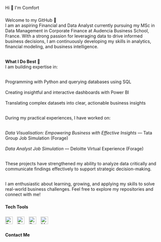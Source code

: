 <p align="left">Hi 👋 I'm Comfort</p>

###

<p align="left">
  Welcome to my GitHub 👋<br>
  I am an aspiring Financial and Data Analyst currently pursuing my MSc in Data Management in Corporate Finance at Audencia Business School, France. With a strong passion for leveraging data to drive informed business decisions, I am continuously developing my skills in analytics, financial modeling, and business intelligence.<br><br>
  
  <strong>What I Do Best 🚀</strong><br>
  I am building expertise in:<br><br>

  Programming with Python and querying databases using SQL<br><br>
  Creating insightful and interactive dashboards with Power BI<br><br>
  Translating complex datasets into clear, actionable business insights<br><br>

  During my practical experiences, I have worked on:<br><br>

  <em>Data Visualisation: Empowering Business with Effective Insights</em> — Tata Group Job Simulation (Forage)<br><br>
  <em>Data Analyst Job Simulation</em> — Deloitte Virtual Experience (Forage)<br><br>

  These projects have strengthened my ability to analyze data critically and communicate findings effectively to support strategic decision-making.<br><br>

  I am enthusiastic about learning, growing, and applying my skills to solve real-world business challenges. Feel free to explore my repositories and connect with me!
</p>

###

<p align="left"><strong>Tech Tools</strong></p>

###

<div 
  <!-- Skill Icons with Right Padding -->
<img src="https://img.icons8.com/color/48/microsoft-excel-2019.png" alt="Excel logo" style="margin-right:10px;" height="24"/>
<img src="https://img.icons8.com/color/48/power-bi.png" alt="Power BI logo" style="margin-right:10px;" height="24"/>
<img src="https://cdn.jsdelivr.net/gh/devicons/devicon/icons/python/python-original.svg" alt="Python logo" style="margin-right:10px;" height="24"/>
<img src="https://cdn.jsdelivr.net/gh/devicons/devicon/icons/mysql/mysql-original.svg" alt="MySQL logo" style="margin-right:10px;" height="24"/>
</div>

###

<p align="left"><strong>Contact Me</
